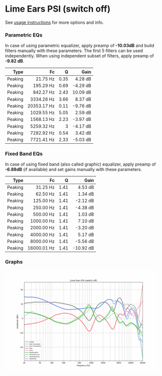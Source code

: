 # Lime Ears PSI (switch off)
See [usage instructions](https://github.com/jaakkopasanen/AutoEq#usage) for more options and info.

### Parametric EQs
In case of using parametric equalizer, apply preamp of **-10.03dB** and build filters manually
with these parameters. The first 5 filters can be used independently.
When using independent subset of filters, apply preamp of **-9.82 dB**.

| Type    | Fc          |    Q | Gain     |
|--------:|------------:|-----:|---------:|
| Peaking | 21.75 Hz    | 0.35 | 4.28 dB  |
| Peaking | 195.29 Hz   | 0.69 | -4.29 dB |
| Peaking | 842.27 Hz   | 2.43 | 10.09 dB |
| Peaking | 3334.26 Hz  | 3.66 | 8.37 dB  |
| Peaking | 20353.17 Hz | 0.11 | -9.76 dB |
| Peaking | 1029.55 Hz  | 5.05 | 2.59 dB  |
| Peaking | 1568.13 Hz  | 2.23 | -3.97 dB |
| Peaking | 5259.32 Hz  | 3    | -4.17 dB |
| Peaking | 7282.92 Hz  | 0.54 | 3.42 dB  |
| Peaking | 7721.41 Hz  | 2.33 | -5.03 dB |

### Fixed Band EQs
In case of using fixed band (also called graphic) equalizer, apply preamp of **-6.88dB**
(if available) and set gains manually with these parameters.

| Type    | Fc          |    Q | Gain      |
|--------:|------------:|-----:|----------:|
| Peaking | 31.25 Hz    | 1.41 | 4.53 dB   |
| Peaking | 62.50 Hz    | 1.41 | 1.34 dB   |
| Peaking | 125.00 Hz   | 1.41 | -2.12 dB  |
| Peaking | 250.00 Hz   | 1.41 | -4.38 dB  |
| Peaking | 500.00 Hz   | 1.41 | 1.03 dB   |
| Peaking | 1000.00 Hz  | 1.41 | 7.10 dB   |
| Peaking | 2000.00 Hz  | 1.41 | -3.20 dB  |
| Peaking | 4000.00 Hz  | 1.41 | 5.17 dB   |
| Peaking | 8000.00 Hz  | 1.41 | -5.56 dB  |
| Peaking | 16000.01 Hz | 1.41 | -10.92 dB |

### Graphs
![](./Lime%20Ears%20PSI%20(switch%20off).png)